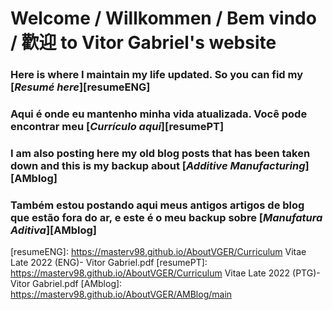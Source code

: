 # **Welcome** / **Willkommen** / **Bem vindo** / **歡迎** to Vitor Gabriel's website

### Here is where I maintain my life updated. So you can fid my [_Resumé here_][resumeENG]
### Aqui é onde eu mantenho minha vida atualizada. Você pode encontrar meu [_Currículo aqui_][resumePT]

### I am also posting here my old blog posts that has been taken down and this is my backup about [_Additive Manufacturing_][AMblog]
### Também estou postando aqui meus antigos artigos de blog que estão fora do ar, e este é o meu backup sobre [_Manufatura Aditiva_][AMblog]

[resumeENG]: https://masterv98.github.io/AboutVGER/Curriculum Vitae Late 2022 (ENG)- Vitor Gabriel.pdf
[resumePT]: https://masterv98.github.io/AboutVGER/Curriculum Vitae Late 2022 (PTG)- Vitor Gabriel.pdf
[AMblog]: https://masterv98.github.io/AboutVGER/AMBlog/main
